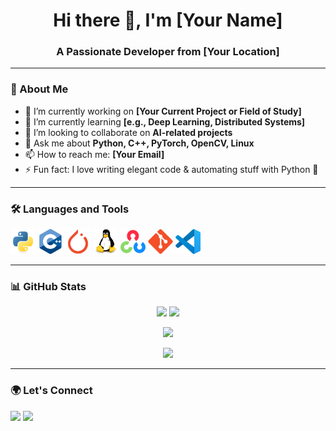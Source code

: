 <h1 align="center">Hi there 👋, I'm [Your Name]</h1>
<h3 align="center">A Passionate Developer from [Your Location]</h3>

---

### 🚀 About Me

- 🔭 I’m currently working on **[Your Current Project or Field of Study]**
- 🌱 I’m currently learning **[e.g., Deep Learning, Distributed Systems]**
- 🤝 I’m looking to collaborate on **AI-related projects**
- 💬 Ask me about **Python, C++, PyTorch, OpenCV, Linux**
- 📫 How to reach me: **[Your Email]**
- ⚡ Fun fact: I love writing elegant code & automating stuff with Python 🐍

---

### 🛠️ Languages and Tools
<p align="left">
  <a href="https://www.python.org" target="_blank"><img src="https://raw.githubusercontent.com/devicons/devicon/master/icons/python/python-original.svg" width="40" height="40"/></a>
  <a href="https://isocpp.org/" target="_blank"><img src="https://raw.githubusercontent.com/devicons/devicon/master/icons/cplusplus/cplusplus-original.svg" width="40" height="40"/></a>
  <a href="https://pytorch.org/" target="_blank"><img src="https://raw.githubusercontent.com/devicons/devicon/master/icons/pytorch/pytorch-original.svg" width="40" height="40"/></a>
  <a href="https://www.linux.org/" target="_blank"><img src="https://raw.githubusercontent.com/devicons/devicon/master/icons/linux/linux-original.svg" width="40" height="40"/></a>
  <a href="https://opencv.org/" target="_blank"><img src="https://raw.githubusercontent.com/devicons/devicon/master/icons/opencv/opencv-original.svg" width="40" height="40"/></a>
  <a href="https://git-scm.com/" target="_blank"><img src="https://raw.githubusercontent.com/devicons/devicon/master/icons/git/git-original.svg" width="40" height="40"/></a>
  <a href="https://code.visualstudio.com/" target="_blank"><img src="https://raw.githubusercontent.com/devicons/devicon/master/icons/vscode/vscode-original.svg" width="40" height="40"/></a>
</p>

---

### 📊 GitHub Stats

<p align="center">
  <img src="https://github-readme-stats.vercel.app/api?username=YourGitHubUsername&show_icons=true&theme=github_dark&hide_border=true" width="48%"/>
  <img src="https://github-readme-streak-stats.herokuapp.com/?user=YourGitHubUsername&theme=github-dark&hide_border=true" width="48%"/>
</p>

<p align="center">
  <img src="https://github-readme-stats.vercel.app/api/top-langs?username=YourGitHubUsername&layout=compact&theme=github_dark&hide_border=true" width="48%"/>
</p>

<p align="center">
  <img src="https://github-profile-summary-cards.vercel.app/api/cards/profile-details?username=YourGitHubUsername&theme=github_dark" width="98%"/>
</p>

---

### 🌍 Let's Connect

<p align="left">
  <a href="mailto:your@email.com"><img src="https://img.shields.io/badge/Email-D14836?style=for-the-badge&logo=gmail&logoColor=white"/></a>
  <a href="https://linkedin.com/in/yourprofile" target="_blank"><img src="https://img.shields.io/badge/LinkedIn-0077B5?style=for-the-badge&logo=linkedin&logoColor=white"/></a>
</p>

